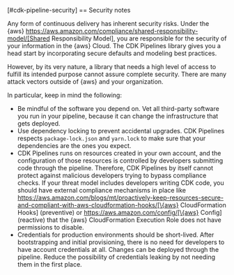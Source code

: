 [#cdk-pipeline-security]
== Security notes

Any form of continuous delivery has inherent security risks. Under the \{aws} https://aws.amazon.com/compliance/shared-responsibility-model/[Shared Responsibility Model], you are responsible for the security of your information in the \{aws} Cloud. The CDK Pipelines library gives you a head start by incorporating secure defaults and modeling best practices.

However, by its very nature, a library that needs a high level of access to fulfill its intended purpose cannot assure complete security. There are many attack vectors outside of \{aws} and your organization.

In particular, keep in mind the following:

* Be mindful of the software you depend on. Vet all third-party software you run in your pipeline, because it can change the infrastructure that gets deployed.
* Use dependency locking to prevent accidental upgrades. CDK Pipelines respects `package-lock.json` and  `yarn.lock` to make sure that your dependencies are the ones you expect.
* CDK Pipelines runs on resources created in your own account, and the configuration of those resources is controlled by developers submitting code through the pipeline. Therefore, CDK Pipelines by itself cannot protect against malicious developers trying to bypass compliance checks. If your threat model includes developers writing CDK code, you should have external compliance mechanisms in place like https://aws.amazon.com/blogs/mt/proactively-keep-resources-secure-and-compliant-with-aws-cloudformation-hooks/[\{aws} CloudFormation Hooks] (preventive) or https://aws.amazon.com/config/[\{aws} Config] (reactive) that the \{aws} CloudFormation Execution Role does not have permissions to disable.
* Credentials for production environments should be short-lived. After bootstrapping and initial provisioning, there is no need for developers to have account credentials at all. Changes can be deployed through the pipeline. Reduce the possibility of credentials leaking by not needing them in the first place.


